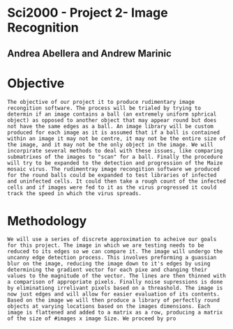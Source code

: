 # Sci2000 - Project 2- Image Recognition
## Andrea Abellera and Andrew Marinic

# Objective
	The objective of our project it to produce rudimentary image recongition software. The process will be trialed by trying to determin if an image contains a ball (an extremely uniform sphrical object) as opposed to another object that may appear round but does not have the same edges as a ball. An image library will be custom produced for each image as it is assumed that if a ball is contained within an image it may not be centre, it may not be the entire size of the image, and it may not be the only object in the image. We will incorpirate several methods to deal with these issues, like comparing submatrixes of the images to "scan" for a ball. Finally the procedure will try to be expanded to the detection and progression of the Maize mosaic virus. The rudimentray image recongition software we produced for the round balls could be expanded to test libraries of infected and uninfected cells. It could then take a rough count of the infected cells and if images were fed to it as the virus progressed it could track the speed in which the virus spreads. 
# Methodology
	We will use a series of discrete approximation to acheive our goals for this project. The image in which we are testing needs to be reduced to its edges so we can compare it. The image will undergo the uncanny edge detection process. This involves preforming a guassian blur on the image, reducing the image down to it's edges by using determining the gradient vector for each pixe and changing their values to the magnitude of the vector. The lines are then thinned with a comparison of appropriate pixels. Finally noise supressions is done by eliminationg irrelivant pixels based on a threashold. The image is now just edges and will allow for easier evaluation of its contents. Based on the image we will then produce a library of perfectly round objects at varying locations based on the images dimensions. Each image is flattened and added to a matrix as a row, producing a matrix of the size of #images x image Size. We proceed by pro

